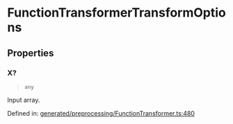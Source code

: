 # FunctionTransformerTransformOptions

## Properties

### X?

> `any`

Input array.

Defined in:  [generated/preprocessing/FunctionTransformer.ts:480](https://github.com/transitive-bullshit/scikit-learn-ts/blob/b59c1ff/packages/sklearn/src/generated/preprocessing/FunctionTransformer.ts#L480)
